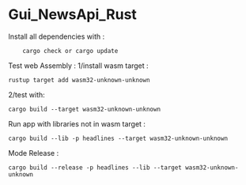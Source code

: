 # Gui_NewsApi_Rust
Install all dependencies with :
```shell
    cargo check or cargo update
```
Test web Assembly : 
1/install wasm target :
```shell
rustup target add wasm32-unknown-unknown
```
2/test with:
```shell
cargo build --target wasm32-unknown-unknown
```

Run app with libraries not in wasm target :
```shell
cargo build --lib -p headlines --target wasm32-unknown-unknown
```

Mode Release : 
```shell
cargo build --release -p headlines --lib --target wasm32-unknown-unknown
```
